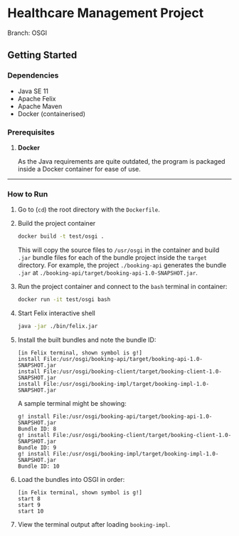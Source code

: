 # **Healthcare Management Project**

Branch: OSGI

## **Getting Started**

### Dependencies

* Java SE 11
* Apache Felix
* Apache Maven
* Docker (containerised)

### **Prerequisites**

1. **Docker**

   As the Java requirements are quite outdated, the program is packaged inside a Docker container for ease of use.

---

### **How to Run**

1. Go to (`cd`) the root directory with the `Dockerfile`.
2. Build the project container 

   ```bash
   docker build -t test/osgi .
   ```

   This will copy the source files to `/usr/osgi` in the container and build `.jar` bundle files for each of the bundle project inside the `target` directory. For example, the project `./booking-api` generates the bundle `.jar` at `./booking-api/target/booking-api-1.0-SNAPSHOT.jar`.

3. Run the project container and connect to the `bash` terminal in container:

   ```bash
   docker run -it test/osgi bash
   ```

4. Start Felix interactive shell

   ```bash
   java -jar ./bin/felix.jar
   ```

5. Install the built bundles and note the bundle ID:

    ```
    [in Felix terminal, shown symbol is g!]
    install File:/usr/osgi/booking-api/target/booking-api-1.0-SNAPSHOT.jar
    install File:/usr/osgi/booking-client/target/booking-client-1.0-SNAPSHOT.jar
    install File:/usr/osgi/booking-impl/target/booking-impl-1.0-SNAPSHOT.jar
    ```

    A sample terminal might be showing:
    
    ```
    g! install File:/usr/osgi/booking-api/target/booking-api-1.0-SNAPSHOT.jar
    Bundle ID: 8
    g! install File:/usr/osgi/booking-client/target/booking-client-1.0-SNAPSHOT.jar
    Bundle ID: 9
    g! install File:/usr/osgi/booking-impl/target/booking-impl-1.0-SNAPSHOT.jar
    Bundle ID: 10
    ```

6. Load the bundles into OSGI in order:

    ```
    [in Felix terminal, shown symbol is g!]
    start 8
    start 9
    start 10
    ```

7. View the terminal output after loading `booking-impl`.